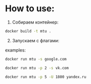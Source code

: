 # How to use:

1) Собираем контейнер:
```bash
docker build -t mtu .
```
2) Запускаем с флагами:

examples:
```bash
docker run mtu -s google.com
```

```bash
docker run mtu -p 2 -s vk.com
```

```bash
docker run mtu -p 5 -U 1800 yandex.ru
```